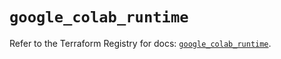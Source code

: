 # `google_colab_runtime`

Refer to the Terraform Registry for docs: [`google_colab_runtime`](https://registry.terraform.io/providers/hashicorp/google-beta/6.45.0/docs/resources/google_colab_runtime).
